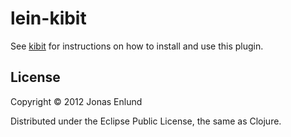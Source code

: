 # lein-kibit

See [kibit](https://github.com/yogsototh/kibit) for instructions on how
to install and use this plugin.

## License

Copyright © 2012 Jonas Enlund

Distributed under the Eclipse Public License, the same as Clojure.
